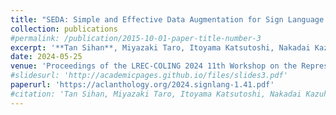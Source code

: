 ```yaml
---
title: "SEDA: Simple and Effective Data Augmentation for Sign Language Understanding"
collection: publications
#permalink: /publication/2015-10-01-paper-title-number-3
excerpt: '**Tan Sihan**, Miyazaki Taro, Itoyama Katsutoshi, Nakadai Kazuhiro.'
date: 2024-05-25
venue: 'Proceedings of the LREC-COLING 2024 11th Workshop on the Representation and Processing of Sign Languages: Evaluation of Sign Language Resources'
#slidesurl: 'http://academicpages.github.io/files/slides3.pdf'
paperurl: 'https://aclanthology.org/2024.signlang-1.41.pdf'
#citation: 'Tan Sihan, Miyazaki Taro, Itoyama Katsutoshi, Nakadai Kazuhiro'
---
```

